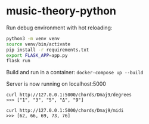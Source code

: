 # music-theory-python


Run debug environment with hot reloading:
```bash
python3 -m venv venv
source venv/bin/activate
pip install -r requirements.txt
export FLASK_APP=app.py
flask run
```

Build and run in a container: `docker-compose up --build`

Server is now running on localhost:5000

```
curl http://127.0.0.1:5000/chords/Dmaj9/degrees
>>> ["1", "3", "5", "Δ", "9"]

curl http://127.0.0.1:5000/chords/Dmaj9/midi
>>> [62, 66, 69, 73, 76]
```
